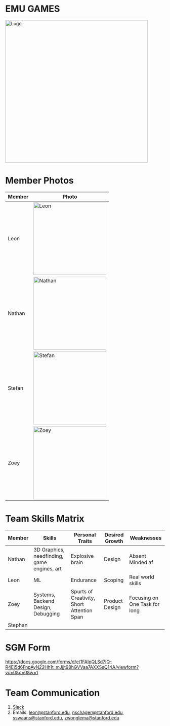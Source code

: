 # EMU GAMES
<img src="https://files.slack.com/files-pri/TFDLC87EW-FFME4JGBD/image_from_ios.png" alt="Logo" title="Emu Games Logo" width="450">




# Member Photos

Member | Photo
--- | ---
Leon | <img src="https://camo.githubusercontent.com/2ce83bfea87e46979abfa276ad652e7ca62cff6b/68747470733a2f2f73636f6e74656e742d6c6178332d322e78782e666263646e2e6e65742f762f74312e302d392f33353133343037365f313836353237333537333533363339315f343431343531313039363433343532343136305f6e2e6a70673f5f6e635f6361743d313031265f6e635f68743d73636f6e74656e742d6c6178332d322e7878266f683d3666396332356332383337323864386466633539393264326361656162623236266f653d3543464634443635" alt="Leon" width="230"/>
Nathan | <img src="" alt="Nathan" width="230"/>
Stefan | <img src="" alt="Stefan" width="230"/>
Zoey | <img src="https://avatars2.githubusercontent.com/u/39204446?s=460&v=4" alt="Zoey" width="230"/>


# Team Skills Matrix

Member | Skills | Personal Traits | Desired Growth | Weaknesses
--- | --- | --- | --- | ---
Nathan | 3D Graphics, needfinding, game engines, art | Explosive brain | Design | Absent Minded af
Leon | ML | Endurance | Scoping | Real world skills
Zoey | Systems, Backend Design, Debugging | Spurts of Creativity, Short Attention Span | Product Design | Focusing on One Task for long
Stephan |

# SGM Form

https://docs.google.com/forms/d/e/1FAIpQLSd7IQ-R4Ei5d6FnpAyN22Hh1t_mJjjt98hGVVaa7AXXSsQ14A/viewform?vc=0&c=0&w=1

# Team Communication

1. <a href="https://greyshirts.slack.com/open">Slack</a>
2. Emails: leonl@stanford.edu, nschager@stanford.edu, sswaans@stanford.edu, zwonglema@stanford.edu
